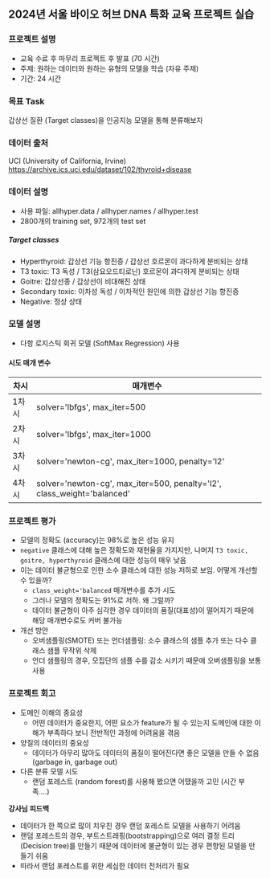 ## 2024년 서울 바이오 허브 DNA 특화 교육 프로젝트 실습

### 프로젝트 설명

- 교육 수료 후 마무리 프로젝트 후 발표 (70 시간)
- 주제: 원하는 데이터와 원하는 유형의 모델을 학습 (자유 주제)
- 기간: 24 시간

### 목표 Task

갑상선 질환 (Target classes)을 인공지능 모델을 통해 분류해보자

### 데이터 출처

UCI (University of California, Irvine)
https://archive.ics.uci.edu/dataset/102/thyroid+disease

### 데이터 설명

- 사용 파일: allhyper.data / allhyper.names / allhyper.test
- 2800개의 training set, 972개의 test set

##### Target classes

- Hyperthyroid: 갑상선 기능 항진증 / 갑상선 호르몬이 과다하게 분비되는 상태
- T3 toxic: T3 독성 / T3(삼요오드티로닌) 호르몬이 과다하게 분비되는 상태
- Goitre: 갑상선종 / 갑상선이 비대해진 상태
- Secondary toxic: 이차성 독성 / 이차적인 원인에 의한 갑상선 기능 항진증
- Negative: 정상 상태

### 모델 설명

- 다항 로지스틱 회귀 모델 (SoftMax Regression) 사용

#### 시도 매개 변수

| 차시  | 매개변수                                                                |
| ----- | ----------------------------------------------------------------------- |
| 1차시 | solver='lbfgs', max_iter=500                                            |
| 2차시 | solver='lbfgs', max_iter=1000                                           |
| 3차시 | solver='newton-cg', max_iter=1000, penalty='l2'                         |
| 4차시 | solver='newton-cg', max_iter=500, penalty='l2', class_weight='balanced' |

### 프로젝트 평가

- 모델의 정확도 (accuracy)는 98%로 높은 성능 유지
- `negative` 클래스에 대해 높은 정확도와 재현율을 가지지만, 나머지 `T3 toxic, goitre, hyperthyroid` 클래스에 대한 성능이 매우 낮음
- 이는 데이터 불균형으로 인한 소수 클래스에 대한 성능 저하로 보임. 어떻게 개선할 수 있을까?
  - `class_weight='balanced` 매개변수를 추가 시도
  - 그러나 모델의 정확도는 91%로 저하. 왜 그럴까?
  - 데이터 불균형이 아주 심각한 경우 데이터의 품질(대표성)이 떨어지기 때문에 해당 매개변수로도 커버 불가능
- 개선 방안
  - 오버샘플링(SMOTE) 또는 언더샘플링: 소수 클래스의 샘플 추가 또는 다수 클래스 샘플 무작위 삭제
  - 언더 샘플링의 경우, 모집단의 샘플 수를 감소 시키기 때문에 오버샘플링을 보통 사용

### 프로젝트 회고

- 도메인 이해의 중요성
  - 어떤 데이터가 중요한지, 어떤 요소가 feature가 될 수 있는지 도메인에 대한 이해가 부족하다 보니 전반적인 과정에 어려움을 겪음
- 양질의 데이터의 중요성
  - 데이터가 아무리 많아도 데이터의 품질이 떨어진다면 좋은 모델을 만들 수 없음 (garbage in, garbage out)
- 다른 분류 모델 시도
  - 랜덤 포레스트 (random forest)를 사용해 봤으면 어땠을까 고민 (시간 부족....)

**강사님 피드백**

- 데이터가 한 쪽으로 많이 치우친 경우 랜덤 포레스트 모델을 사용하기 어려움
- 랜덤 포레스트의 경우, 부트스트래핑(bootstrapping)으로 여러 결정 트리(Decision tree)를 만들기 때문에 데이터에 불균형이 있는 경우 편향된 모델을 만들기 쉬움
- 따라서 랜덤 포레스트를 위한 세심한 데이터 전처리가 필요
